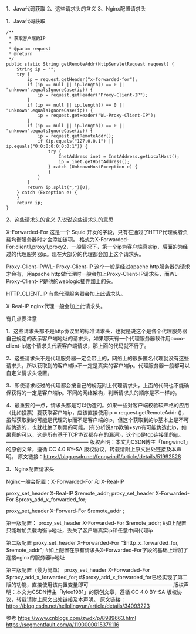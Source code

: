 1、Java代码获取
2、这些请求头的含义
3、Nginx配置请求头



1、Java代码获取
```
/**
 * 获取客户端的IP
 *
 * @param request
 * @return
 */
public static String getRemoteAddr(HttpServletRequest request) {
    String ip = "";
    try {
        ip = request.getHeader("x-forwarded-for");
        if (ip == null || ip.length() == 0 || "unknown".equalsIgnoreCase(ip)) {
            ip = request.getHeader("Proxy-Client-IP");
        }
        if (ip == null || ip.length() == 0 || "unknown".equalsIgnoreCase(ip)) {
            ip = request.getHeader("WL-Proxy-Client-IP");
        }
        if (ip == null || ip.length() == 0 || "unknown".equalsIgnoreCase(ip)) {
            ip = request.getRemoteAddr();
            if (ip.equals("127.0.0.1") || ip.equals("0:0:0:0:0:0:0:1")) {
                try {
                    InetAddress inet = InetAddress.getLocalHost();
                    ip = inet.getHostAddress();
                } catch (UnknownHostException e) {
                }
            }
        }
        return ip.split(",")[0];
    } catch (Exception e) {
    }
    return ip;
}

```



2、这些请求头的含义
先说说这些请求头的意思

X-Forwarded-For
这是一个 Squid 开发的字段，只有在通过了HTTP代理或者负载均衡服务器时才会添加该项。
格式为X-Forwarded-For:client1,proxy1,proxy2，一般情况下，第一个ip为客户端真实ip，后面的为经过的代理服务器ip。现在大部分的代理都会加上这个请求头。

Proxy-Client-IP/WL- Proxy-Client-IP
这个一般是经过apache http服务器的请求才会有，用apache http做代理时一般会加上Proxy-Client-IP请求头，而WL-Proxy-Client-IP是他的weblogic插件加上的头。

HTTP_CLIENT_IP
有些代理服务器会加上此请求头。

X-Real-IP
nginx代理一般会加上此请求头。



有几点要注意

1、这些请求头都不是http协议里的标准请求头，也就是说这个是各个代理服务器自己规定的表示客户端地址的请求头。如果哪天有一个代理服务器软件用oooo-client-ip这个请求头代表客户端请求，那上面的代码就不行了。

2、这些请求头不是代理服务器一定会带上的，网络上的很多匿名代理就没有这些请求头，所以获取到的客户端ip不一定是真实的客户端ip。代理服务器一般都可以自定义请求头设置。

3、即使请求经过的代理都会按自己的规范附上代理请求头，上面的代码也不能确保获得的一定是客户端ip。不同的网络架构，判断请求头的顺序是不一样的。

4、最重要的一点，请求头都是可以伪造的。如果一些对客户端校验较严格的应用（比如投票）要获取客户端ip，应该直接使用ip = request.getRemoteAddr ()，虽然获取到的可能是代理的ip而不是客户端的ip，但这个获取到的ip基本上是不可能伪造的，也就杜绝了刷票的可能。(有分析说arp欺骗+syn有可能伪造此ip，如果真的可以，这是所有基于TCP协议都存在的漏洞)，这个ip是tcp连接里的ip。
————————————————
版权声明：本文为CSDN博主「fengwind1」的原创文章，遵循 CC 4.0 BY-SA 版权协议，转载请附上原文出处链接及本声明。
原文链接：https://blog.csdn.net/fengwind1/article/details/51992528





3、Nginx配置请求头

Nginx一般会配置：X-Forwarded-For 和 X-Real-IP

proxy_set_header  X-Real-IP  $remote_addr;
proxy_set_header  X-Forwarded-For  $proxy_add_x_forwarded_for;

proxy_set_header X-Forward-For $remote_addr ;

第一版配置：
proxy_set_header X-Forwarded-For $remote_addr;
#如上配置只能增加负载均衡ip地址，丢失了客户端真实ip和任意中间代理ip

第二版配置
proxy_set_header X-Forwarded-For "$http_x_forwarded_for, $remote_addr";
#如上配置在原有请求头X-Forwarded-For字段的基础上增加了连接nginx的服务器ip地址

第三版配置（最为简单）
proxy_set_header X-Forwarded-For $proxy_add_x_forwarded_for;
#$proxy_add_x_forwarded_for已经实现了第二版的功能，直接使用该内置变量即可
————————————————
版权声明：本文为CSDN博主「lylee1981」的原创文章，遵循 CC 4.0 BY-SA 版权协议，转载请附上原文出处链接及本声明。
原文链接：https://blog.csdn.net/hellolingyun/article/details/34093223





参考
https://www.cnblogs.com/zwdx/p/8989663.html
https://segmentfault.com/a/1190000015379116

